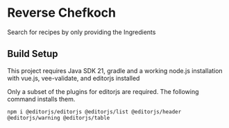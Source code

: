 # Reverse Chefkoch

Search for recipes by only providing the Ingredients

## Build Setup

This project requires Java SDK 21, gradle and a working node.js installation with 
vue.js, vee-validate, and editorjs installed

Only a subset of the plugins for editorjs are required.
The following command installs them.

    npm i @editorjs/editorjs @editorjs/list @editorjs/header @editorjs/warning @editorjs/table


